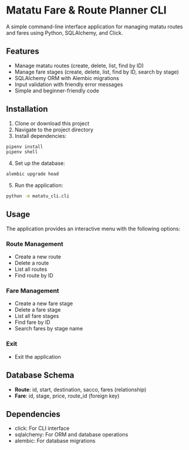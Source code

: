# Matatu Fare & Route Planner CLI

A simple command-line interface application for managing matatu routes and fares using Python, SQLAlchemy, and Click.

## Features

- Manage matatu routes (create, delete, list, find by ID)
- Manage fare stages (create, delete, list, find by ID, search by stage)
- SQLAlchemy ORM with Alembic migrations
- Input validation with friendly error messages
- Simple and beginner-friendly code

## Installation

1. Clone or download this project
2. Navigate to the project directory
3. Install dependencies:

```bash
pipenv install
pipenv shell
```

4. Set up the database:

```bash
alembic upgrade head
```

5. Run the application:

```bash
python -m matatu_cli.cli
```

## Usage

The application provides an interactive menu with the following options:

### Route Management
- Create a new route
- Delete a route
- List all routes
- Find route by ID

### Fare Management
- Create a new fare stage
- Delete a fare stage
- List all fare stages
- Find fare by ID
- Search fares by stage name

### Exit
- Exit the application

## Database Schema

- **Route**: id, start, destination, sacco, fares (relationship)
- **Fare**: id, stage, price, route_id (foreign key)

## Dependencies

- click: For CLI interface
- sqlalchemy: For ORM and database operations
- alembic: For database migrations
